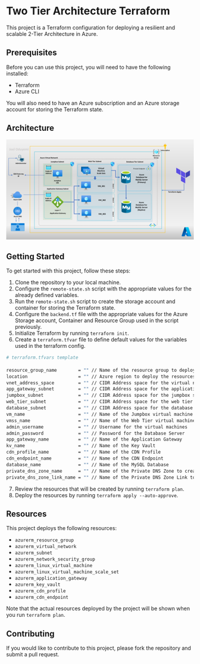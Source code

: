# Two Tier Architecture Terraform

This project is a Terraform configuration for deploying a resilient and scalable 2-Tier Architecture in Azure.

## Prerequisites

Before you can use this project, you will need to have the following installed:

- Terraform
- Azure CLI

You will also need to have an Azure subscription and an Azure storage account for storing the Terraform state.

## Architecture

![Architecture of the application](architecture.png)

## Getting Started

To get started with this project, follow these steps:

1. Clone the repository to your local machine.
2. Configure the `remote-state.sh` script with the appropriate values for the already defined variables.
3. Run the `remote-state.sh` script to create the storage account and container for storing the Terraform state.
4. Configure the `backend.tf` file with the appropriate values for the Azure Storage account, Container and Resource Group used in the script previously.
5. Initialize Terraform by running `terraform init`.
6. Create a `terraform.tfvar` file to define default values for the variables used in the terraform config.

``` bash
# terraform.tfvars template

resource_group_name        = "" // Name of the resource group to deploy the resources to
location                   = "" // Azure region to deploy the resources to
vnet_address_space         = "" // CIDR Address space for the virtual network
app_gateway_subnet         = "" // CIDR Address space for the application gateway subnet
jumpbox_subnet             = "" // CIDR Address space for the jumpbox subnet
web_tier_subnet            = "" // CIDR Address space for the web tier subnet
database_subnet            = "" // CIDR Address space for the database subnet
vm_name                    = "" // Name of the Jumpbox virtual machine
vmss_name                  = "" // Name of the Web Tier virtual machine scale set
admin_username             = "" // Username for the virtual machines
admin_password             = "" // Password for the Database Server
app_gateway_name           = "" // Name of the Application Gateway
kv_name                    = "" // Name of the Key Vault
cdn_profile_name           = "" // Name of the CDN Profile
cdn_endpoint_name          = "" // Name of the CDN Endpoint
database_name              = "" // Name of the MySQL Database
private_dns_zone_name      = "" // Name of the Private DNS Zone to create "example.mysql.database.azure.com"
private_dns_zone_link_name = "" // Name of the Private DNS Zone Link to create 

```
7. Review the resources that will be created by running `terraform plan`.
8. Deploy the resources by running `terraform apply --auto-approve`.

## Resources

This project deploys the following resources:

- `azurerm_resource_group`
- `azurerm_virtual_network`
- `azurerm_subnet`
- `azurerm_network_security_group`
- `azurerm_linux_virtual_machine`
- `azurerm_linux_virtual_machine_scale_set`
- `azurerm_application_gateway`
- `azurerm_key_vault`
- `azurerm_cdn_profile`
- `azurerm_cdn_endpoint`

Note that the actual resources deployed by the project will be shown when you run `terraform plan`.

## Contributing

If you would like to contribute to this project, please fork the repository and submit a pull request.
